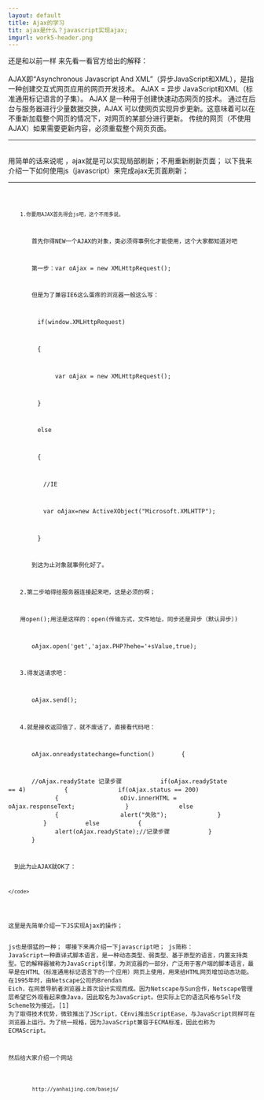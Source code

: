 ```yaml
---
layout: default
title: Ajax的学习
tit: ajax是什么？javascript实现ajax;
imgurl: work5-header.png
---
```


还是和以前一样 来先看一看官方给出的解释：
<br>
<br>
AJAX即“Asynchronous Javascript And XML”（异步JavaScript和XML），是指一种创建交互式网页应用的网页开发技术。
AJAX = 异步 JavaScript和XML（标准通用标记语言的子集）。
AJAX 是一种用于创建快速动态网页的技术。
通过在后台与服务器进行少量数据交换，AJAX 可以使网页实现异步更新。这意味着可以在不重新加载整个网页的情况下，对网页的某部分进行更新。
传统的网页（不使用 AJAX）如果需要更新内容，必须重载整个网页页面。
<hr>
<br>
用简单的话来说呢 ，ajax就是可以实现局部刷新；不用重新刷新页面；
以下我来介绍一下如何使用js（javascript）来完成ajax无页面刷新；
<br>
<hr>
<pre>
	<code>
		
		1.你要用AJAX首先得会js吧，这个不用多说。

　　　　首先你得NEW一个AJAX的对象，类必须得事例化才能使用，这个大家都知道对吧

　　　　第一步：var oAjax = new XMLHttpRequest();

　　　　但是为了兼容IE6这么蛋疼的浏览器一般这么写：

　　　　　if(window.XMLHttpRequest)

　　　　　{

　　　　　　　　var oAjax = new XMLHttpRequest();

　　　　　}

　　　　　else

　　　　　{

　　　　　　//IE

　　　　　　var oAjax=new ActiveXObject("Microsoft.XMLHTTP");

　　　　　}

　　　　到这为止对象就事例化好了。

　　2.第二步咱得给服务器连接起来吧，这是必须的啊；

　　用open();用法是这样的：open(传输方式，文件地址，同步还是异步（默认异步）)

　　　　oAjax.open('get','ajax.PHP?hehe='+sValue,true);

　　3.得发送请求吧：

　　　　oAjax.send();

　　4.就是接收返回值了，就不废话了，直接看代码吧：

　　　　oAjax.onreadystatechange=function()
　　　　{

　　　　//oAjax.readyState 记录步骤
　　　　　　if(oAjax.readyState == 4)
　　　　　　{
　　　　　　　　if(oAjax.status == 200)
　　　　　　　　{
　　　　　　　　　　oDiv.innerHTML = oAjax.responseText;
　　　　　　　　}
　　　　　　　　else
　　　　　　　　{
　　　　　　　　　　alert("失败");
　　　　　　　　}
　　　　　　}
　　　　　　else
　　　　　　{
　　　　　　　　alert(oAjax.readyState);//记录步骤
　　　　　　}
　　　　}

　到此为止AJAX就OK了：

	</code>
</pre>
这里是先简单介绍一下JS实现Ajax的操作；

js也是很猛的一种；
哪接下来再介绍一下javascript吧；
js简称：
JavaScript一种直译式脚本语言，是一种动态类型、弱类型、基于原型的语言，内置支持类型。它的解释器被称为JavaScript引擎，为浏览器的一部分，广泛用于客户端的脚本语言，最早是在HTML（标准通用标记语言下的一个应用）网页上使用，用来给HTML网页增加动态功能。
在1995年时，由Netscape公司的Brendan Eich，在网景导航者浏览器上首次设计实现而成。因为Netscape与Sun合作，Netscape管理层希望它外观看起来像Java，因此取名为JavaScript。但实际上它的语法风格与Self及Scheme较为接近。[1] 
为了取得技术优势，微软推出了JScript，CEnvi推出ScriptEase，与JavaScript同样可在浏览器上运行。为了统一规格，因为JavaScript兼容于ECMA标准，因此也称为ECMAScript。

然后给大家介绍一个网站
<pre>
	<code>
		http://yanhaijing.com/basejs/
	</code>
</pre>
